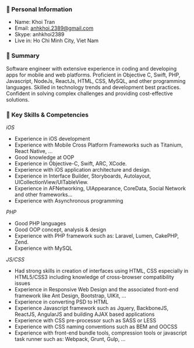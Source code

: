 ### :small_orange_diamond: Personal Information

- Name: Khoi Tran
- Email: anhkhoi.2389@gmail.com 
- Skype: anhkhoi2389
- Live in: Ho Chi Minh City, Viet Nam

### :small_orange_diamond: Summary
Software engineer with extensive experience in coding and developing apps for mobile and web platforms. Proficient in Objective C, Swift, PHP, Javascript, NodeJs, ReactJs, HTML, CSS, MySQL, and other programming languages. Skilled in technology trends and development best practices. Confident in solving complex challenges and providing cost-effective solutions.


### :small_orange_diamond: Key Skills & Competencies

*iOS*
- Experience in iOS development
- Experience with Mobile Cross Platform Frameworks such as Titanium, React Native, ...
- Good knowledge at OOP 
- Experience in Objective-C, Swift, ARC, XCode.
- Experience with iOS application architecture and design.
- Experience in Interface Builder, Storyboards, Autolayout, UICollectionView/UITableView.
- Experience in AFNetworking, UIAppearance, CoreData, Social Network and other frameworks…
- Experience with Asynchronous programming

*PHP*
- Good PHP languages
- Good OOP concept, analysis & design
- Experience with PHP framework such as: Laravel, Lumen, CakePHP, Zend.
- Experience with MySQL

*JS/CSS*
- Had strong skills in creation of interfaces using HTML, CSS especially in HTML5/CSS3 including knowledge of cross-browser compatibility issues
- Experience in Responsive Web Design and the associated front-end framework like Ant Design, Bootstrap, UIKit, ...
- Experience in converting PSD to HTML
- Experience Javascript framework such as Jquery, BackboneJS, ReactJS, AngularJS and building AJAX based applications
- Experience with CSS pre-processor such as SASS or LESS
- Experience with CSS naming conventions such as BEM and OOCSS
- Experience with front-end bundle tools, compression tools or javascript task runner such as: Webpack, Grunt, Gulp, ... 

<!--
### :small_orange_diamond: Professional Experience

### :small_orange_diamond: Education
-->

<!--
**anhkhoi/anhkhoi** is a ✨ _special_ ✨ repository because its `README.md` (this file) appears on your GitHub profile.

Here are some ideas to get you started:

- 🔭 I’m currently working on ...
- 🌱 I’m currently learning ...
- 👯 I’m looking to collaborate on ...
- 🤔 I’m looking for help with ...
- 💬 Ask me about ...
- 📫 How to reach me: ...
- 😄 Pronouns: ...
- ⚡ Fun fact: ...
-->
